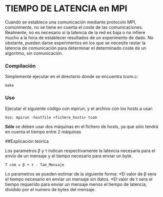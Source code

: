 # TIEMPO DE LATENCIA en MPI

Cuando se establece una comunicación mediante protocolo MPI, comúnmente, no se tiene en cuenta el coste de las comunicaciones.
Realmente, no es necesario si la latencia de la red es baja o no infiere mucho a la hora de establecer resultados de un experimento de dado. No obstante, pueden darse experimentos en los que se necesite restar la latencia de comunicación para determinar el determinado coste de un algoritmo, sin comunicación. 

### Compilación

Simplemente ejecutar en el directorio donde se encuentra tcom.c:

```
make
```

### Uso

Ejecutar el siguiente código con mpirun, y el archivo con los hosts a usar:

```
Uso: mpirun -hostfile <fichero_hosts> tcom
```

**Sólo** se deben usar dos máquinas en el fichero de hosts, ya que sólo tendrá en cuenta el tiempo entre 2 máquinas

##Explicación teórica

Los parametros β y τ indican respectivamente la latencia necesaria para el envío de un mensaje y el tiempo necesario para enviar un byte.

``
T com = β + τ · Tam_Mensaje
``

Lo parametros se pueden estimar de la siguiente forma:
*El valor de β sera el tiempo necesario en enviar un mensaje sin datos.
*El valor de τ sera el tiempo requerido para enviar un mensaje menos el tiempo de latencia, dividido por el numero de bytes del mensaje.

